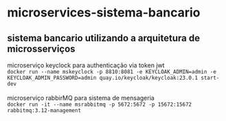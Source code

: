 # microservices-sistema-bancario
## sistema bancario utilizando a arquitetura de microsserviços<br>
microserviço keyclock para authenticação via token jwt<br>
```docker run --name mskeyclock -p 8810:8081 -e KEYCLOAK_ADMIN=admin -e KEYCLOAK_ADMIN_PASSWORD=admin quay.io/keycloak/keycloak:23.0.1 start-dev```
<br><br>
microserviço rabbirMQ para sistema de mensageria<br>
```docker run -it --name msrabbitmq -p 5672:5672 -p 15672:15672 rabbitmq:3.12-management```
